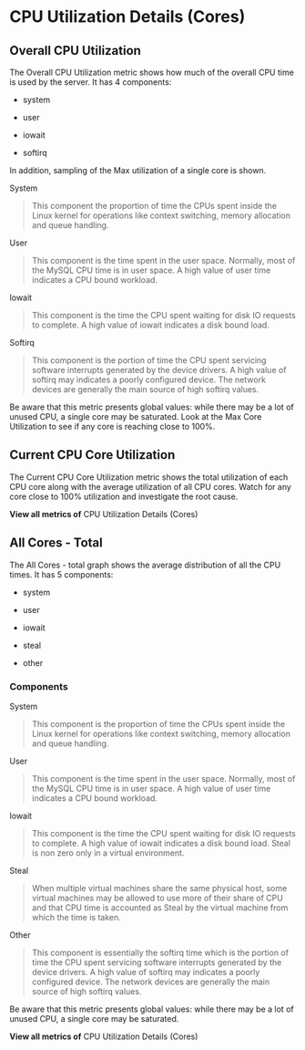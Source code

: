 # CPU Utilization Details (Cores)

## Overall CPU Utilization

The Overall CPU Utilization metric shows how much of the overall CPU
time is used by the server. It has 4 components:


* system


* user


* iowait


* softirq

In addition, sampling of the Max utilization of a single
core is shown.

System

> This component the proportion of time the CPUs spent inside the Linux kernel
> for operations like context switching, memory allocation and queue handling.

User

> This component is the time spent in the user space.  Normally, most of the
> MySQL CPU time is in user space. A high value of user time indicates a CPU
> bound workload.

Iowait

> This component is the time the CPU spent waiting for disk IO requests to
> complete.  A high value of iowait indicates a disk bound load.

Softirq

> This component is the portion of time the CPU spent servicing software
> interrupts generated by the device drivers.  A high value of softirq may
> indicates a poorly configured device.  The network devices are generally the
> main source of high softirq values.

Be aware that this metric presents global values: while there may be a
lot of unused CPU, a single core may be saturated.  Look at the Max
Core Utilization to see if any core is reaching close to 100%.

## Current CPU Core Utilization

The Current CPU Core Utilization metric shows the total utilization of each CPU
core along with the average utilization of all CPU cores.  Watch for any core
close to 100% utilization and investigate the root cause.

**View all metrics of** CPU Utilization Details (Cores)

## All Cores - Total

The All Cores - total graph shows the average distribution of all the CPU times.
It has 5 components:


* system


* user


* iowait


* steal


* other

### Components

System

> This component is the proportion of time the CPUs spent inside the Linux
> kernel for operations like context switching, memory allocation and queue
> handling.

User

> This component is the time spent in the user space.  Normally, most of the
> MySQL CPU time is in user space. A high value of user time indicates a CPU
> bound workload.

Iowait

> This component is the time the CPU spent waiting for disk IO requests to
> complete.  A high value of iowait indicates a disk bound load. Steal is non
> zero only in a virtual environment.

Steal

> When multiple virtual machines share the same physical host, some virtual
> machines may be allowed to use more of their share of CPU and that CPU time
> is accounted as Steal by the virtual machine from which the time is taken.

Other

> This component is essentially the softirq time which is the portion of time
> the CPU spent servicing software interrupts generated by the device drivers.
> A high value of softirq may indicates a poorly configured device.  The
> network devices are generally the main source of high softirq values.

Be aware that this metric presents global values: while there may be a lot of
unused CPU, a single core may be saturated.

**View all metrics of** CPU Utilization Details (Cores)

<!-- -*- mode: rst -*- -->
<!-- Tips (tip) -->
<!-- Abbreviations (abbr) -->
<!-- Docker commands (docker) -->
<!-- Graphical interface elements (gui) -->
<!-- Options and parameters (opt) -->
<!-- pmm-admin commands (pmm-admin) -->
<!-- SQL commands (sql) -->
<!-- PMM Dashboards (dbd) -->
<!-- * Text labels -->
<!-- Special headings (h) -->
<!-- Status labels (status) -->
